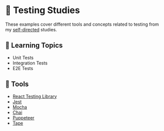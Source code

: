 # :100: Testing Studies

These examples cover different tools and concepts related to testing from my [self-directed](https://github.com/DanielBrito/self-learning) studies.

## :bookmark_tabs: Learning Topics

- Unit Tests
- Integration Tests
- E2E Tests

## :toolbox: Tools

- [React Testing Library](https://testing-library.com/docs/react-testing-library/intro/)
- [Jest](https://jestjs.io/)
- [Mocha](https://mochajs.org/)
- [Chai](https://www.chaijs.com/)
- [Puppeteer](https://github.com/puppeteer/puppeteer)
- [Tape](https://github.com/substack/tape)
